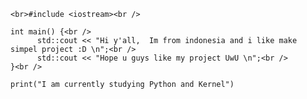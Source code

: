```
<br>#include <iostream><br />

int main() {<br />
      std::cout << "Hi y'all,  Im from indonesia and i like make simpel project :D \n";<br />
      std::cout << "Hope u guys like my project UwU \n";<br />
}<br />
```

`
print("I am currently studying Python and Kernel")
`

